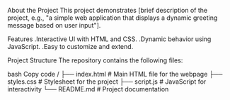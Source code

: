 About the Project
This project demonstrates [brief description of the project, e.g., "a simple web application that displays a dynamic greeting message based on user input"].

Features
.Interactive UI with HTML and CSS.
.Dynamic behavior using JavaScript.
.Easy to customize and extend.


Project Structure
The repository contains the following files:

bash
Copy code
/
├── index.html        # Main HTML file for the webpage
├── styles.css        # Stylesheet for the project
├── script.js         # JavaScript for interactivity
└── README.md         # Project documentation

